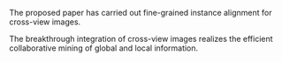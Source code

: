 The proposed paper has carried out fine-grained instance alignment for cross-view images.

The breakthrough integration of cross-view images realizes the efficient collaborative mining of global and local information.
